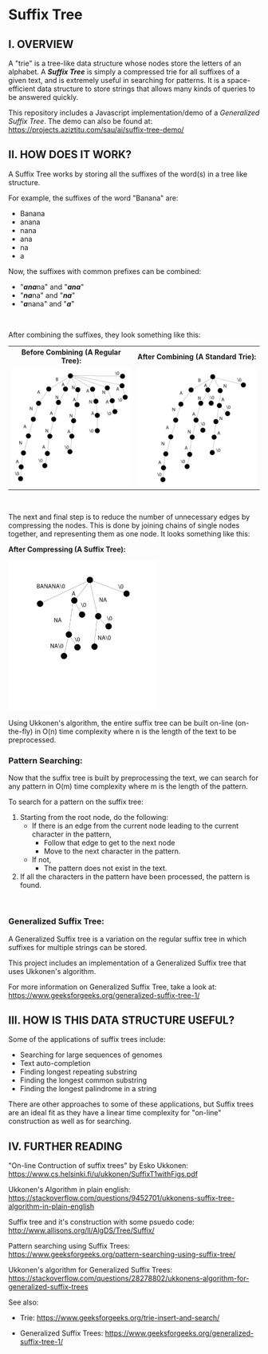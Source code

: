 # Suffix Tree

## I. OVERVIEW

A "trie" is a tree-like data structure whose nodes store the letters of an alphabet. A ***Suffix Tree*** is simply a compressed trie for all suffixes of a given text, and is extremely useful in searching for patterns. It is a space-efficient data structure to store strings
that allows many kinds of queries to be answered quickly.

This repository includes a Javascript implementation/demo of a *Generalized Suffix Tree*. The demo can also be found at: https://projects.aziztitu.com/sau/ai/suffix-tree-demo/

## II. HOW DOES IT WORK?
A Suffix Tree works by storing all the suffixes of the word(s) in a tree like structure.

For example, the suffixes of the word "Banana" are:
- Banana
- anana
- nana
- ana
- na
- a

Now, the suffixes with common prefixes can be combined:
- "***ana***na" and "***ana***"
- "***na***na" and "***na***"
- "***a***nana" and "***a***"

<br/>

After combining the suffixes, they look something like this:

<table>
<tr>
<th>Before Combining (A Regular Tree):</th>
<th>After Combining (A Standard Trie):</th>
</tr>
<tr>
<td><img src="images/SuffixTreeBuildStep1.jpg" width="300px" /></td>
<td><img src="images/SuffixTreeBuildStep2.jpg" width="300px" />
</td>
</tr>
</table>

<br/>

The next and final step is to reduce the number of unnecessary edges by compressing the nodes. This is done by joining chains of single nodes together, and representing them as one node. It looks something like this:

**After Compressing (A Suffix Tree):**

<img src="images/SuffixTreeBuildStep3.jpg" width="300px" />

Using Ukkonen's algorithm, the entire suffix tree can be built on-line (on-the-fly) in O(n) time complexity where n is the length of the text to be preprocessed.


### Pattern Searching:

Now that the suffix tree is built by preprocessing the text, we can search for any pattern in O(m) time complexity where m is the length of the pattern.

To search for a pattern on the suffix tree:
1. Starting from the root node, do the following:
      - If there is an edge from the current node leading to the current character in the pattern,
        - Follow that edge to get to the next node
        - Move to the next character in the pattern.
      - If not,
        - The pattern does not exist in the text.
2. If all the characters in the pattern have been processed, the pattern is found.

<br/>

### Generalized Suffix Tree:

A Generalized Suffix tree is a variation on the regular suffix tree in which suffixes for multiple strings can be stored.

This project includes an implementation of a Generalized Suffix tree that uses Ukkonen's algorithm.

For more information on Generalized Suffix Tree, take a look at: https://www.geeksforgeeks.org/generalized-suffix-tree-1/

## III. HOW IS THIS DATA STRUCTURE USEFUL?

Some of the applications of suffix trees include:
- Searching for large sequences of genomes
- Text auto-completion
- Finding longest repeating substring
- Finding the longest common substring
- Finding the longest palindrome in a string

There are other approaches to some of these applications, but Suffix trees are an ideal fit as they have a linear time complexity for "on-line" construction as well as for searching.

## IV. FURTHER READING

"On-line Contruction of suffix trees" by Esko Ukkonen: https://www.cs.helsinki.fi/u/ukkonen/SuffixT1withFigs.pdf

Ukkonen's Algorithm in plain english: https://stackoverflow.com/questions/9452701/ukkonens-suffix-tree-algorithm-in-plain-english

Suffix tree and it's construction with some psuedo code: http://www.allisons.org/ll/AlgDS/Tree/Suffix/

Pattern searching using Suffix Trees: https://www.geeksforgeeks.org/pattern-searching-using-suffix-tree/

Ukkonen's algorithm for Generalized Suffix Trees: https://stackoverflow.com/questions/28278802/ukkonens-algorithm-for-generalized-suffix-trees

See also:

- Trie: https://www.geeksforgeeks.org/trie-insert-and-search/

- Generalized Suffix Trees: https://www.geeksforgeeks.org/generalized-suffix-tree-1/

